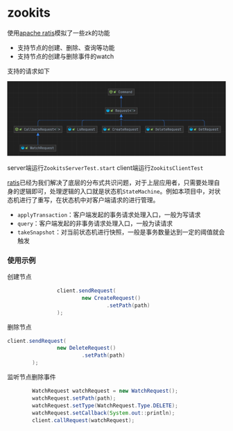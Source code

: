 # zookits
使用[apache ratis](https://ratis.apache.org/)模拟了一些zk的功能
- 支持节点的创建、删除、查询等功能
- 支持节点的创建与删除事件的watch



支持的请求如下

![image-20220715143428962](README.assets/image-20220715143428962.png)







server端运行`ZookitsServerTest.start`
client端运行`ZookitsClientTest`



[ratis](https://ratis.apache.org/)已经为我们解决了底层的分布式共识问题，对于上层应用者，只需要处理自身的逻辑即可，处理逻辑的入口就是状态机`StateMachine`。例如本项目中，对状态机进行了重写，在状态机中对客户端请求的进行管理。

- `applyTransaction`：客户端发起的事务请求处理入口，一般为写请求
- `query`：客户端发起的非事务请求处理入口，一般为读请求
- `takeSnapshot`：对当前状态机进行快照，一般是事务数量达到一定的阈值就会触发





### 使用示例



创建节点

```java
                client.sendRequest(
                        new CreateRequest()
                                .setPath(path)
                );
```



删除节点

```java
client.sendRequest(
                new DeleteRequest()
                        .setPath(path)
        );
```



监听节点删除事件

```java
        WatchRequest watchRequest = new WatchRequest();
        watchRequest.setPath(path);
        watchRequest.setType(WatchRequest.Type.DELETE);
        watchRequest.setCallback(System.out::println);
        client.callRequest(watchRequest);
```

